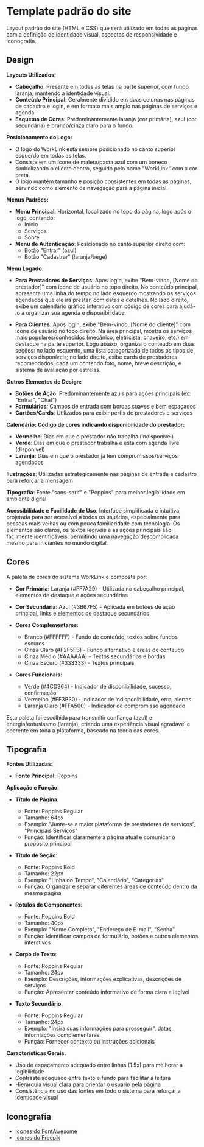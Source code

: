 # Template padrão do site

Layout padrão do site (HTML e CSS) que será utilizado em todas as páginas com a definição de identidade visual, aspectos de responsividade e iconografia.

## Design

**Layouts Utilizados:**

- **Cabeçalho**: Presente em todas as telas na parte superior, com fundo laranja, mantendo a identidade visual.
- **Conteúdo Principal**: Geralmente dividido em duas colunas nas páginas de cadastro e login, e em formato mais amplo nas páginas de serviços e agenda.
- **Esquema de Cores**: Predominantemente laranja (cor primária), azul (cor secundária) e branco/cinza claro para o fundo.

**Posicionamento do Logo:**
- O logo do WorkLink está sempre posicionado no canto superior esquerdo em todas as telas.
- Consiste em um ícone de maleta/pasta azul com um boneco simbolizando o cliente dentro, seguido pelo nome "WorkLink" com a cor preta.
- O logo mantém tamanho e posição consistentes em todas as páginas, servindo como elemento de navegação para a página inicial.

**Menus Padrões:**
- **Menu Principal**: Horizontal, localizado no topo da página, logo após o logo, contendo:
  - Início
  - Serviços
  - Sobre
- **Menu de Autenticação**: Posicionado no canto superior direito com:
  - Botão "Entrar" (azul)
  - Botão "Cadastrar" (laranja/bege)

**Menu Logado**:

- **Para Prestadores de Serviços**: Após login, exibe "Bem-vindo, [Nome do prestador]" com ícone de usuário no topo direito. No conteúdo principal, apresenta uma linha do tempo no lado esquerdo mostrando os serviços agendados que ele irá prestar, com datas e detalhes. No lado direito, exibe um calendário gráfico interativo com código de cores para ajudá-lo a organizar sua agenda e disponibilidade.

- **Para Clientes**: Após login, exibe "Bem-vindo, [Nome do cliente]" com ícone de usuário no topo direito. Na área principal, mostra os serviços mais populares/conhecidos (mecânico, eletricista, chaveiro, etc.) em destaque na parte superior. Logo abaixo, organiza o conteúdo em duas seções: no lado esquerdo, uma lista categorizada de todos os tipos de serviços disponíveis; no lado direito, exibe cards de prestadores recomendados, cada um contendo foto, nome, breve descrição, e sistema de avaliação por estrelas.

**Outros Elementos de Design:**
- **Botões de Ação**: Predominantemente azuis para ações principais (ex: "Entrar", "Chat")
- **Formulários**: Campos de entrada com bordas suaves e bem espaçados
- **Cartões/Cards**: Utilizados para exibir perfis de prestadores e serviços

**Calendário: Código de cores indicando disponibilidade do prestador:**

- **Vermelho**: Dias em que o prestador não trabalha (indisponível)
- **Verde**: Dias em que o prestador trabalha e está com agenda livre (disponível)
- **Laranja**: Dias em que o prestador já tem compromissos/serviços agendados

 **Ilustrações**: Utilizadas estrategicamente nas páginas de entrada e cadastro para reforçar a mensagem
 
 **Tipografia**: Fonte "sans-serif" e "Poppins" para melhor legibilidade em ambiente digital
 
 **Acessibilidade e Facilidade de Uso**: Interface simplificada e intuitiva, projetada para ser acessível a todos os usuários, especialmente para pessoas mais velhas ou com pouca familiaridade com tecnologia. Os elementos são claros, os textos legíveis e as ações principais são facilmente identificáveis, permitindo uma navegação descomplicada mesmo para iniciantes no mundo digital.

## Cores

A paleta de cores do sistema WorkLink é composta por:

- **Cor Primária**: Laranja (#FF7A29) - Utilizada no cabeçalho principal, elementos de destaque e ações secundárias
  
- **Cor Secundária**: Azul (#3B67F5) - Aplicada em botões de ação principal, links e elementos de destaque secundários

- **Cores Complementares**:
  - Branco (#FFFFFF) - Fundo de conteúdo, textos sobre fundos escuros
  - Cinza Claro (#F2F5FB) - Fundo alternativo e áreas de conteúdo
  - Cinza Médio (#AAAAAA) - Textos secundários e bordas
  - Cinza Escuro (#333333) - Textos principais

- **Cores Funcionais**:
  - Verde (#4CD964) - Indicador de disponibilidade, sucesso, confirmação
  - Vermelho (#FF3B30) - Indicador de indisponibilidade, erro, alertas
  - Laranja Claro (#FFA500) - Indicador de compromisso agendado

Esta paleta foi escolhida para transmitir confiança (azul) e energia/entusiasmo (laranja), criando uma experiência visual agradável e coerente em toda a plataforma, baseado na teoria das cores.

## Tipografia

**Fontes Utilizadas:**

- **Fonte Principal**: Poppins

**Aplicação e Função:**

- **Título de Página**:
  - Fonte: Poppins Regular
  - Tamanho: 64px
  - Exemplo: "Junte-se a maior plataforma de prestadores de serviços", "Principais Serviços"
  - Função: Identificar claramente a página atual e comunicar o propósito principal

- **Título de Seção**:
  - Fonte: Poppins Bold
  - Tamanho: 22px
  - Exemplo: "Linha do Tempo", "Calendário", "Categorias"
  - Função: Organizar e separar diferentes áreas de conteúdo dentro da mesma página

- **Rótulos de Componentes**:
  - Fonte: Poppins Bold
  - Tamanho: 40px
  - Exemplo: "Nome Completo", "Endereço de E-mail", "Senha"
  - Função: Identificar campos de formulário, botões e outros elementos interativos

- **Corpo de Texto**:
  - Fonte: Poppins Regular
  - Tamanho: 24px
  - Exemplo: Descrições, informações explicativas, descrições de serviços
  - Função: Apresentar conteúdo informativo de forma clara e legível

- **Texto Secundário**:
  - Fonte: Poppins Regular
  - Tamanho: 24px
  - Exemplo: "Insira suas informações para prosseguir", datas, informações complementares
  - Função: Fornecer contexto ou instruções adicionais

**Características Gerais:**
- Uso de espaçamento adequado entre linhas (1.5x) para melhorar a legibilidade
- Contraste adequado entre texto e fundo para facilitar a leitura
- Hierarquia visual clara para orientar o usuário pela página
- Consistência no uso das fontes em todo o sistema para reforçar a identidade visual
## Iconografia

- [Icones do FontAwesome](https://fontawesome.com/)
- [Icones do Freepik](https://br.freepik.com/)
